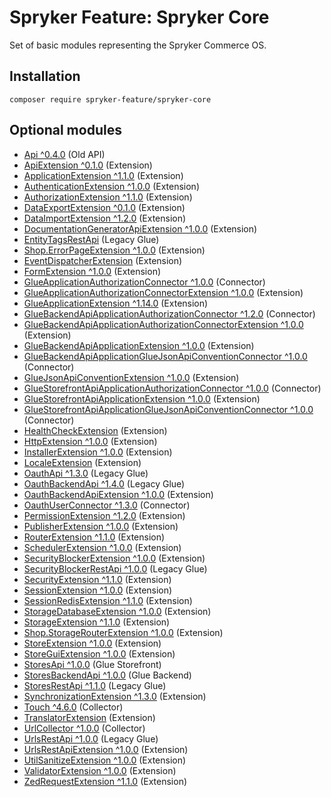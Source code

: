 # Spryker Feature: Spryker Core

Set of basic modules representing the Spryker Commerce OS.

## Installation

```
composer require spryker-feature/spryker-core
```

## Optional modules
- [Api ^0.4.0](https://github.com/spryker/api) (Old API)
- [ApiExtension ^0.1.0](https://github.com/spryker/api-extension) (Extension)
- [ApplicationExtension ^1.1.0](https://github.com/spryker/application-extension) (Extension)
- [AuthenticationExtension ^1.0.0](https://github.com/spryker/authentication-extension) (Extension)
- [AuthorizationExtension ^1.1.0](https://github.com/spryker/authorization-extension) (Extension)
- [DataExportExtension ^0.1.0](https://github.com/spryker/data-export-extension) (Extension)
- [DataImportExtension ^1.2.0](https://github.com/spryker/data-import-extension) (Extension)
- [DocumentationGeneratorApiExtension ^1.0.0](https://github.com/spryker/documentation-generator-api-extension) (Extension)
- [EntityTagsRestApi](https://github.com/spryker/entity-tags-rest-api) (Legacy Glue)
- [Shop.ErrorPageExtension ^1.0.0](https://github.com/spryker-shop/error-page-extension) (Extension)
- [EventDispatcherExtension](https://github.com/spryker/event-dispatcher-extension) (Extension)
- [FormExtension ^1.0.0](https://github.com/spryker/form-extension) (Extension)
- [GlueApplicationAuthorizationConnector ^1.0.0](https://github.com/spryker/glue-application-authorization-connector) (Connector)
- [GlueApplicationAuthorizationConnectorExtension ^1.0.0](https://github.com/spryker/glue-application-authorization-connector-extension) (Extension)
- [GlueApplicationExtension ^1.14.0](https://github.com/spryker/glue-application-extension) (Extension)
- [GlueBackendApiApplicationAuthorizationConnector ^1.2.0](https://github.com/spryker/glue-backend-api-application-authorization-connector) (Connector)
- [GlueBackendApiApplicationAuthorizationConnectorExtension ^1.0.0](https://github.com/spryker/glue-backend-api-application-authorization-connector-extension) (Extension)
- [GlueBackendApiApplicationExtension ^1.0.0](https://github.com/spryker/glue-backend-api-application-extension) (Extension)
- [GlueBackendApiApplicationGlueJsonApiConventionConnector ^1.0.0](https://github.com/spryker/glue-backend-api-application-glue-json-api-convention-connector) (Connector)
- [GlueJsonApiConventionExtension ^1.0.0](https://github.com/spryker/glue-json-api-convention-extension) (Extension)
- [GlueStorefrontApiApplicationAuthorizationConnector ^1.0.0](https://github.com/spryker/glue-storefront-api-application-authorization-connector) (Connector)
- [GlueStorefrontApiApplicationExtension ^1.0.0](https://github.com/spryker/glue-storefront-api-application-extension) (Extension)
- [GlueStorefrontApiApplicationGlueJsonApiConventionConnector ^1.0.0](https://github.com/spryker/glue-storefront-api-application-glue-json-api-convention-connector) (Connector)
- [HealthCheckExtension](https://github.com/spryker/health-check-extension) (Extension)
- [HttpExtension ^1.0.0](https://github.com/spryker/http-extension) (Extension)
- [InstallerExtension ^1.0.0](https://github.com/spryker/installer-extension) (Extension)
- [LocaleExtension](https://github.com/spryker/locale-extension) (Extension)
- [OauthApi ^1.3.0](https://github.com/spryker/oauth-api) (Legacy Glue)
- [OauthBackendApi ^1.4.0](https://github.com/spryker/oauth-backend-api) (Legacy Glue)
- [OauthBackendApiExtension ^1.0.0](https://github.com/spryker/oauth-backend-api-extension) (Extension)
- [OauthUserConnector ^1.3.0](https://github.com/spryker/oauth-user-connector) (Connector)
- [PermissionExtension ^1.2.0](https://github.com/spryker/permission-extension) (Extension)
- [PublisherExtension ^1.0.0](https://github.com/spryker/publisher-extension) (Extension)
- [RouterExtension ^1.1.0](https://github.com/spryker/router-extension) (Extension)
- [SchedulerExtension ^1.0.0](https://github.com/spryker/scheduler-extension) (Extension)
- [SecurityBlockerExtension ^1.0.0](https://github.com/spryker/security-blocker-extension) (Extension)
- [SecurityBlockerRestApi ^1.0.0](https://github.com/spryker/security-blocker-rest-api) (Legacy Glue)
- [SecurityExtension ^1.1.0](https://github.com/spryker/security-extension) (Extension)
- [SessionExtension ^1.0.0](https://github.com/spryker/session-extension) (Extension)
- [SessionRedisExtension ^1.1.0](https://github.com/spryker/session-redis-extension) (Extension)
- [StorageDatabaseExtension ^1.0.0](https://github.com/spryker/storage-database-extension) (Extension)
- [StorageExtension ^1.1.0](https://github.com/spryker/storage-extension) (Extension)
- [Shop.StorageRouterExtension ^1.0.0](https://github.com/spryker-shop/storage-router-extension) (Extension)
- [StoreExtension ^1.0.0](https://github.com/spryker/store-extension) (Extension)
- [StoreGuiExtension ^1.0.0](https://github.com/spryker/store-gui-extension) (Extension)
- [StoresApi ^1.0.0](https://github.com/spryker/stores-api) (Glue Storefront)
- [StoresBackendApi ^1.0.0](https://github.com/spryker/stores-backend-api) (Glue Backend)
- [StoresRestApi ^1.1.0](https://github.com/spryker/stores-rest-api) (Legacy Glue)
- [SynchronizationExtension ^1.3.0](https://github.com/spryker/synchronization-extension) (Extension)
- [Touch ^4.6.0](https://github.com/spryker/touch) (Collector)
- [TranslatorExtension](https://github.com/spryker/translator-extension) (Extension)
- [UrlCollector ^1.0.0](https://github.com/spryker/url-collector) (Collector)
- [UrlsRestApi ^1.0.0](https://github.com/spryker/urls-rest-api) (Legacy Glue)
- [UrlsRestApiExtension ^1.0.0](https://github.com/spryker/urls-rest-api-extension) (Extension)
- [UtilSanitizeExtension ^1.0.0](https://github.com/spryker/util-sanitize-extension) (Extension)
- [ValidatorExtension ^1.0.0](https://github.com/spryker/validator-extension) (Extension)
- [ZedRequestExtension ^1.1.0](https://github.com/spryker/zed-request-extension) (Extension)
